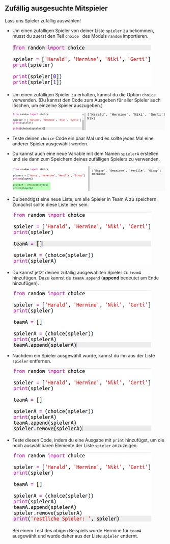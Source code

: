 ## Zufällig ausgesuchte Mitspieler

Lass uns Spieler zufällig auswählen!

+ Um einen zufälligen Spieler von deiner Liste `spieler` zu bekommen, musst du zuerst den Teil `choice ` des Moduls `random` importieren.
    
    ![screenshot](images/team-import-random.png)

+ Um einen zufälligen Spieler zu erhalten, kannst du die Option `choice` verwenden. (Du kannst den Code zum Ausgeben für aller Spieler auch löschen, um einzelne Spieler auszugeben.)
    
    ![screenshot](images/team-random-player.png)

+ Teste deinen `choice` Code ein paar Mal und es sollte jedes Mal eine anderer Spieler ausgewählt werden.

+ Du kannst auch eine neue Variable mit dem Namen `spielerA` erstellen und sie dann zum Speichern deines zufälligen Spielers zu verwenden.
    
    ![screenshot](images/team-random-playerA.png)

+ Du benötigst eine neue Liste, um alle Spieler in Team A zu speichern. Zunächst sollte diese Liste leer sein.
    
    ![screenshot](images/team-teamA.png)

+ Du kannst jetzt deinen zufällig ausgewählten Spieler zu `teamA` hinzufügen. Dazu kannst du `teamA.append` (**append** bedeutet am Ende hinzufügen).
    
    ![screenshot](images/team-teamA-add.png)

+ Nachdem ein Spieler ausgewählt wurde, kannst du ihn aus der Liste `spieler` entfernen.
    
    ![screenshot](images/team-players-remove.png)

+ Teste diesen Code, indem du eine Ausgabe mit `print` hinzufügst, um die noch auswählbaren Elemente der Liste `spieler` anzuzeigen.
    
    ![screenshot](images/team-players-remove-test.png)
    
    Bei einem Test des obigen Beispiels wurde Hermine für `teamA` ausgewählt und wurde daher aus der Liste `spieler` entfernt.